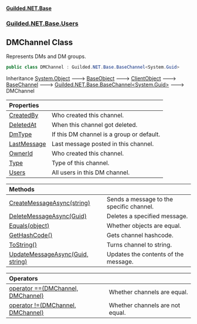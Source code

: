 
#### [Guilded.NET.Base](index 'index')
### [Guilded.NET.Base.Users](index#Guilded_NET_Base_Users 'Guilded.NET.Base.Users')
## DMChannel Class
Represents DMs and DM groups.  
```csharp
public class DMChannel : Guilded.NET.Base.BaseChannel<System.Guid>
```

Inheritance [System.Object](https://docs.microsoft.com/en-us/dotnet/api/System.Object 'System.Object') &#129106; [BaseObject](BaseObject 'Guilded.NET.Base.BaseObject') &#129106; [ClientObject](ClientObject 'Guilded.NET.Base.ClientObject') &#129106; [BaseChannel](BaseChannel 'Guilded.NET.Base.BaseChannel') &#129106; [Guilded.NET.Base.BaseChannel&lt;](BaseChannel_T_ 'Guilded.NET.Base.BaseChannel&lt;T&gt;')[System.Guid](https://docs.microsoft.com/en-us/dotnet/api/System.Guid 'System.Guid')[&gt;](BaseChannel_T_ 'Guilded.NET.Base.BaseChannel&lt;T&gt;') &#129106; DMChannel  

| Properties | |
| :--- | :--- |
| [CreatedBy](DMChannel_CreatedBy 'Guilded.NET.Base.Users.DMChannel.CreatedBy') | Who created this channel.<br/> |
| [DeletedAt](DMChannel_DeletedAt 'Guilded.NET.Base.Users.DMChannel.DeletedAt') | When this channel got deleted.<br/> |
| [DmType](DMChannel_DmType 'Guilded.NET.Base.Users.DMChannel.DmType') | If this DM channel is a group or default.<br/> |
| [LastMessage](DMChannel_LastMessage 'Guilded.NET.Base.Users.DMChannel.LastMessage') | Last message posted in this channel.<br/> |
| [OwnerId](DMChannel_OwnerId 'Guilded.NET.Base.Users.DMChannel.OwnerId') | Who created this channel.<br/> |
| [Type](DMChannel_Type 'Guilded.NET.Base.Users.DMChannel.Type') | Type of this channel.<br/> |
| [Users](DMChannel_Users 'Guilded.NET.Base.Users.DMChannel.Users') | All users in this DM channel.<br/> |

| Methods | |
| :--- | :--- |
| [CreateMessageAsync(string)](DMChannel_CreateMessageAsync(string) 'Guilded.NET.Base.Users.DMChannel.CreateMessageAsync(string)') | Sends a message to the specific channel.<br/> |
| [DeleteMessageAsync(Guid)](DMChannel_DeleteMessageAsync(Guid) 'Guilded.NET.Base.Users.DMChannel.DeleteMessageAsync(System.Guid)') | Deletes a specified message.<br/> |
| [Equals(object)](DMChannel_Equals(object) 'Guilded.NET.Base.Users.DMChannel.Equals(object)') | Whether objects are equal.<br/> |
| [GetHashCode()](DMChannel_GetHashCode() 'Guilded.NET.Base.Users.DMChannel.GetHashCode()') | Gets channel hashcode.<br/> |
| [ToString()](DMChannel_ToString() 'Guilded.NET.Base.Users.DMChannel.ToString()') | Turns channel to string.<br/> |
| [UpdateMessageAsync(Guid, string)](DMChannel_UpdateMessageAsync(Guid_string) 'Guilded.NET.Base.Users.DMChannel.UpdateMessageAsync(System.Guid, string)') | Updates the contents of the message.<br/> |

| Operators | |
| :--- | :--- |
| [operator ==(DMChannel, DMChannel)](DMChannel_operator(DMChannel_DMChannel) 'Guilded.NET.Base.Users.DMChannel.op_Equality(Guilded.NET.Base.Users.DMChannel, Guilded.NET.Base.Users.DMChannel)') | Whether channels are equal.<br/> |
| [operator !=(DMChannel, DMChannel)](DMChannel_operator!(DMChannel_DMChannel) 'Guilded.NET.Base.Users.DMChannel.op_Inequality(Guilded.NET.Base.Users.DMChannel, Guilded.NET.Base.Users.DMChannel)') | Whether channels are not equal.<br/> |
